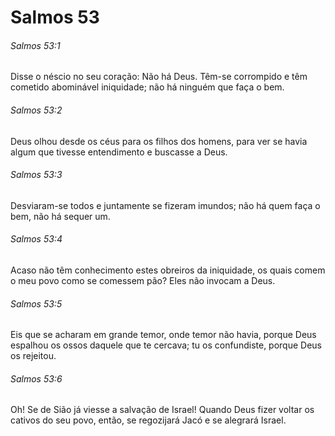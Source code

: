 # Salmos 53

###### Salmos 53:1

Disse o néscio no seu coração: Não há Deus. Têm-se corrompido e têm cometido abominável iniquidade; não há ninguém que faça o bem.

###### Salmos 53:2

Deus olhou desde os céus para os filhos dos homens, para ver se havia algum que tivesse entendimento e buscasse a Deus.

###### Salmos 53:3

Desviaram-se todos e juntamente se fizeram imundos; não há quem faça o bem, não há sequer um.

###### Salmos 53:4

Acaso não têm conhecimento estes obreiros da iniquidade, os quais comem o meu povo como se comessem pão? Eles não invocam a Deus.

###### Salmos 53:5

Eis que se acharam em grande temor, onde temor não havia, porque Deus espalhou os ossos daquele que te cercava; tu os confundiste, porque Deus os rejeitou.

###### Salmos 53:6

Oh! Se de Sião já viesse a salvação de Israel! Quando Deus fizer voltar os cativos do seu povo, então, se regozijará Jacó e se alegrará Israel.

